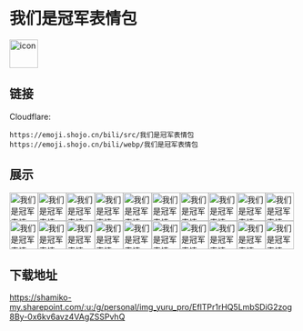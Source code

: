 # 我们是冠军表情包
<img src="https://emoji.shojo.cn/bili/src/我们是冠军表情包/icon.png" width="50" height="50" alt="icon">

## 链接
Cloudflare:
```
https://emoji.shojo.cn/bili/src/我们是冠军表情包
https://emoji.shojo.cn/bili/webp/我们是冠军表情包
```
## 展示
<img src="https://emoji.shojo.cn/bili/src/我们是冠军表情包/我们是冠军表情包-点赞.png" width="50" height="50" alt="我们是冠军表情包-点赞"><img src="https://emoji.shojo.cn/bili/src/我们是冠军表情包/我们是冠军表情包-银杯子.png" width="50" height="50" alt="我们是冠军表情包-银杯子"><img src="https://emoji.shojo.cn/bili/src/我们是冠军表情包/我们是冠军表情包-蓝带子.png" width="50" height="50" alt="我们是冠军表情包-蓝带子"><img src="https://emoji.shojo.cn/bili/src/我们是冠军表情包/我们是冠军表情包-他们黑我.png" width="50" height="50" alt="我们是冠军表情包-他们黑我"><img src="https://emoji.shojo.cn/bili/src/我们是冠军表情包/我们是冠军表情包-鼓掌.png" width="50" height="50" alt="我们是冠军表情包-鼓掌"><img src="https://emoji.shojo.cn/bili/src/我们是冠军表情包/我们是冠军表情包-Payman.png" width="50" height="50" alt="我们是冠军表情包-Payman"><img src="https://emoji.shojo.cn/bili/src/我们是冠军表情包/我们是冠军表情包-野人一拳.png" width="50" height="50" alt="我们是冠军表情包-野人一拳"><img src="https://emoji.shojo.cn/bili/src/我们是冠军表情包/我们是冠军表情包-肌肉.png" width="50" height="50" alt="我们是冠军表情包-肌肉"><img src="https://emoji.shojo.cn/bili/src/我们是冠军表情包/我们是冠军表情包-妈耶.png" width="50" height="50" alt="我们是冠军表情包-妈耶"><img src="https://emoji.shojo.cn/bili/src/我们是冠军表情包/我们是冠军表情包-拍头.png" width="50" height="50" alt="我们是冠军表情包-拍头"><img src="https://emoji.shojo.cn/bili/src/我们是冠军表情包/我们是冠军表情包-寄.png" width="50" height="50" alt="我们是冠军表情包-寄"><img src="https://emoji.shojo.cn/bili/src/我们是冠军表情包/我们是冠军表情包-什么鬼.png" width="50" height="50" alt="我们是冠军表情包-什么鬼"><img src="https://emoji.shojo.cn/bili/src/我们是冠军表情包/我们是冠军表情包-开酒.png" width="50" height="50" alt="我们是冠军表情包-开酒"><img src="https://emoji.shojo.cn/bili/src/我们是冠军表情包/我们是冠军表情包-谁在夸我.png" width="50" height="50" alt="我们是冠军表情包-谁在夸我"><img src="https://emoji.shojo.cn/bili/src/我们是冠军表情包/我们是冠军表情包-一道组特.png" width="50" height="50" alt="我们是冠军表情包-一道组特"><img src="https://emoji.shojo.cn/bili/src/我们是冠军表情包/我们是冠军表情包-挠头.png" width="50" height="50" alt="我们是冠军表情包-挠头"><img src="https://emoji.shojo.cn/bili/src/我们是冠军表情包/我们是冠军表情包-一键三连.png" width="50" height="50" alt="我们是冠军表情包-一键三连"><img src="https://emoji.shojo.cn/bili/src/我们是冠军表情包/我们是冠军表情包-赢啦.png" width="50" height="50" alt="我们是冠军表情包-赢啦"><img src="https://emoji.shojo.cn/bili/src/我们是冠军表情包/我们是冠军表情包-你醒啦.png" width="50" height="50" alt="我们是冠军表情包-你醒啦"><img src="https://emoji.shojo.cn/bili/src/我们是冠军表情包/我们是冠军表情包-洗碗工.png" width="50" height="50" alt="我们是冠军表情包-洗碗工">

## 下载地址

https://shamiko-my.sharepoint.com/:u:/g/personal/img_yuru_pro/EflTPr1rHQ5LmbSDiG2zog8By-0x6kv6avz4VAgZSSPvhQ